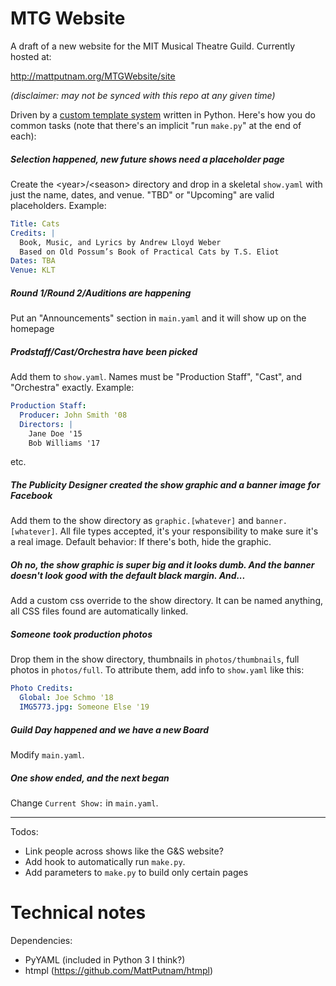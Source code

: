 # MTG Website

A draft of a new website for the MIT Musical Theatre Guild.  Currently hosted at:

http://mattputnam.org/MTGWebsite/site

_(disclaimer: may not be synced with this repo at any given time)_

Driven by a [custom template system](https://github.com/MattPutnam/htmpl) written in Python.  Here's how you do common tasks (note that there's an implicit
"run `make.py`" at the end of each):

##### Selection happened, new future shows need a placeholder page

Create the \<year>/\<season> directory and drop in a skeletal `show.yaml` with just the name, dates, and venue.  "TBD" or "Upcoming" are valid placeholders.  Example:

```yaml
Title: Cats
Credits: |
  Book, Music, and Lyrics by Andrew Lloyd Weber
  Based on Old Possum’s Book of Practical Cats by T.S. Eliot
Dates: TBA
Venue: KLT
```

##### Round 1/Round 2/Auditions are happening

Put an "Announcements" section in `main.yaml` and it will show up on the homepage

##### Prodstaff/Cast/Orchestra have been picked

Add them to `show.yaml`.  Names must be "Production Staff", "Cast", and "Orchestra" exactly.  Example:

```yaml
Production Staff:
  Producer: John Smith '08
  Directors: |
    Jane Doe '15
    Bob Williams '17
```
etc.

##### The Publicity Designer created the show graphic and a banner image for Facebook

Add them to the show directory as `graphic.[whatever]` and `banner.[whatever]`.  All file types accepted, it's your
responsibility to make sure it's a real image.  Default behavior: If there's both, hide the graphic.

##### Oh no, the show graphic is super big and it looks dumb.  And the banner doesn't look good with the default black margin.  And...

Add a custom css override to the show directory.  It can be named anything, all CSS files found are automatically linked.

##### Someone took production photos

Drop them in the show directory, thumbnails in `photos/thumbnails`, full photos in `photos/full`.  To attribute them, add info to `show.yaml` like this:

```yaml
Photo Credits:
  Global: Joe Schmo '18
  IMG5773.jpg: Someone Else '19
```

##### Guild Day happened and we have a new Board

Modify `main.yaml`.

##### One show ended, and the next began

Change `Current Show:` in `main.yaml`.

---

Todos:

* Link people across shows like the G&S website?
* Add hook to automatically run `make.py`.
* Add parameters to `make.py` to build only certain pages

# Technical notes

Dependencies:

* PyYAML (included in Python 3 I think?)
* htmpl (https://github.com/MattPutnam/htmpl)
